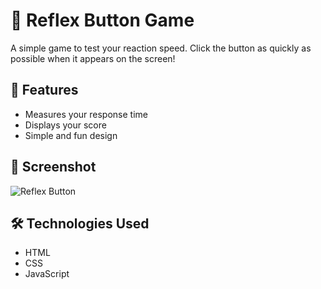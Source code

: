 # 🎯 Reflex Button Game

A simple game to test your reaction speed. Click the button as quickly as possible when it appears on the screen!

## 🚀 Features
- Measures your response time
- Displays your score
- Simple and fun design

## 📸 Screenshot

![Reflex Button]()

## 🛠️ Technologies Used
- HTML
- CSS
- JavaScript

